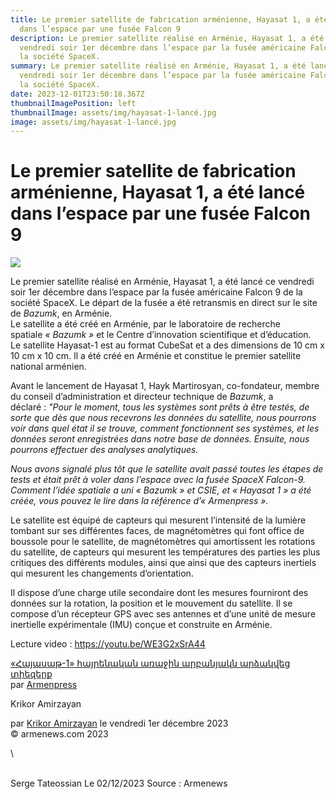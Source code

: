 ```yaml
---
title: Le premier satellite de fabrication arménienne, Hayasat 1, a été lancé
  dans l’espace par une fusée Falcon 9
description: Le premier satellite réalisé en Arménie, Hayasat 1, a été lancé ce
  vendredi soir 1er décembre dans l’espace par la fusée américaine Falcon 9 de
  la société SpaceX.
summary: Le premier satellite réalisé en Arménie, Hayasat 1, a été lancé ce
  vendredi soir 1er décembre dans l’espace par la fusée américaine Falcon 9 de
  la société SpaceX.
date: 2023-12-01T23:50:18.367Z
thumbnailImagePosition: left
thumbnailImage: assets/img/hayasat-1-lancé.jpg
image: assets/img/hayasat-1-lancé.jpg
---
```

<!--StartFragment-->

# Le premier satellite de fabrication arménienne, Hayasat 1, a été lancé dans l’espace par une fusée Falcon 9

![](https://www.armenews.com/IMG/arton110392.jpg?1701458580)

Le premier satellite réalisé en Arménie, Hayasat 1, a été lancé ce vendredi soir 1er décembre dans l’espace par la fusée américaine Falcon 9 de la société SpaceX. Le départ de la fusée a été retransmis en direct sur le site de *Bazumk*, en Arménie.\
Le satellite a été créé en Arménie, par le laboratoire de recherche spatiale *« Bazumk »* et le Centre d’innovation scientifique et d’éducation.\
Le satellite Hayasat-1 est au format CubeSat et a des dimensions de 10 cm x 10 cm x 10 cm. Il a été créé en Arménie et constitue le premier satellite national arménien.

Avant le lancement de Hayasat 1, Hayk Martirosyan, co-fondateur, membre du conseil d’administration et directeur technique de *Bazumk*, a déclaré : *"Pour le moment, tous les systèmes sont prêts à être testés, de sorte que dès que nous recevrons les données du satellite, nous pourrons voir dans quel état il se trouve, comment fonctionnent ses systèmes, et les données seront enregistrées dans notre base de données. Ensuite, nous pourrons effectuer des analyses analytiques.*

*Nous avons signalé plus tôt que le satellite avait passé toutes les étapes de tests et était prêt à voler dans l’espace avec la fusée SpaceX Falcon-9. Comment l’idée spatiale a uni « Bazumk » et CSIE, et « Hayasat 1 » a été créée, vous pouvez le lire dans la référence d’« Armenpress ».*

Le satellite est équipé de capteurs qui mesurent l’intensité de la lumière tombant sur ses différentes faces, de magnétomètres qui font office de boussole pour le satellite, de magnétomètres qui amortissent les rotations du satellite, de capteurs qui mesurent les températures des parties les plus critiques des différents modules, ainsi que ainsi que des capteurs inertiels qui mesurent les changements d’orientation.

Il dispose d’une charge utile secondaire dont les mesures fourniront des données sur la rotation, la position et le mouvement du satellite. Il se compose d’un récepteur GPS avec ses antennes et d’une unité de mesure inertielle expérimentale (IMU) conçue et construite en Arménie.

Lecture video :  https://youtu.be/WE3G2xSrA44

[«Հայասաթ-1» հայրենական առաջին արբանյակն արձակվեց տիեզերք](https://www.youtube.com/watch?v=P8SQnd79528)\
par [Armenpress](https://www.youtube.com/@ArmenpressNewsAgencyArmenia)

Krikor Amirzayan

par [Krikor Amirzayan](https://www.armenews.com/spip.php?page=auteur&id_auteur=33) le vendredi 1er décembre 2023\
© armenews.com 2023

<!--EndFragment-->\

\
S﻿erge Tateossian Le 02/12/2023   Source : Armenews